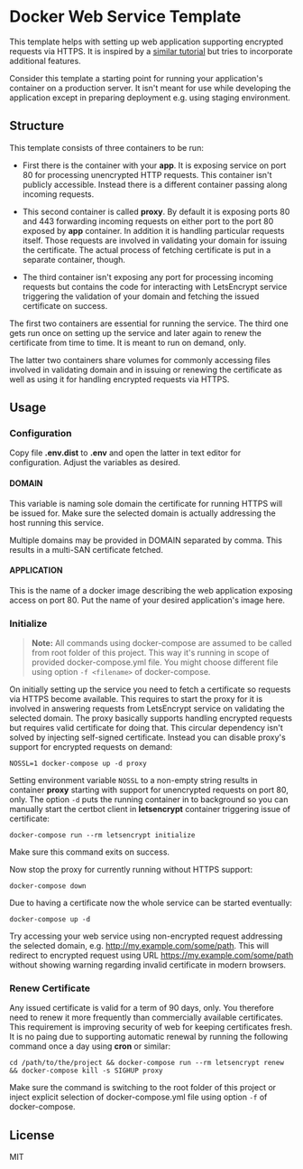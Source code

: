# Docker Web Service Template

This template helps with setting up web application supporting encrypted requests via HTTPS. It is inspired by a [similar tutorial](https://devsidestory.com/lets-encrypt-with-docker/) but tries to incorporate additional features.

Consider this template a starting point for running your application's container on a production server. It isn't meant for use while developing the application except in preparing deployment e.g. using staging environment.

## Structure

This template consists of three containers to be run:

* First there is the container with your **app**. It is exposing service on port 80 for processing unencrypted HTTP requests. This container isn't publicly accessible. Instead there is a different container passing along incoming requests.

* This second container is called **proxy**. By default it is exposing ports 80 and 443 forwarding incoming requests on either port to the port 80 exposed by **app** container. In addition it is handling particular requests itself. Those requests are involved in validating your domain for issuing the certificate. The actual process of fetching certificate is put in a separate container, though.

* The third container isn't exposing any port for processing incoming requests but contains the code for interacting with LetsEncrypt service triggering the validation of your domain and fetching the issued certificate on success.

The first two containers are essential for running the service. The third one gets run once on setting up the service and later again to renew the certificate from time to time. It is meant to run on demand, only. 

The latter two containers share volumes for commonly accessing files involved in validating domain and in issuing or renewing the certificate as well as using it for handling encrypted requests via HTTPS.

## Usage

### Configuration

Copy file **.env.dist** to **.env** and open the latter in text editor for configuration. Adjust the variables as desired.

#### DOMAIN

This variable is naming sole domain the certificate for running HTTPS will be issued for. Make sure the selected domain is actually addressing the host running this service.

Multiple domains may be provided in DOMAIN separated by comma. This results in a multi-SAN certificate fetched.

#### APPLICATION

This is the name of a docker image describing the web application exposing access on port 80. Put the name of your desired application's image here.

### Initialize

> **Note:** All commands using docker-compose are assumed to be called from root folder of this project. This way it's running in scope of provided docker-compose.yml file. You might choose different file using option `-f <filename>` of docker-compose.

On initially setting up the service you need to fetch a certificate so requests via HTTPS become available. This requires to start the proxy for it is involved in answering requests from LetsEncrypt service on validating the selected domain. The proxy basically supports handling encrypted requests but requires valid certificate for doing that. This circular dependency isn't solved by injecting self-signed certificate. Instead you can disable proxy's support for encrypted requests on demand:

```
NOSSL=1 docker-compose up -d proxy
```

Setting environment variable `NOSSL` to a non-empty string results in container **proxy** starting with support for unencrypted requests on port 80, only. The option `-d` puts the running container in to background so you can manually start the certbot client in **letsencrypt** container triggering issue of certificate:

```
docker-compose run --rm letsencrypt initialize
```

Make sure this command exits on success.

Now stop the proxy for currently running without HTTPS support:

```
docker-compose down
```

Due to having a certificate now the whole service can be started eventually:

```
docker-compose up -d
```

Try accessing your web service using non-encrypted request addressing the selected domain, e.g. http://my.example.com/some/path. This will redirect to encrypted request using URL https://my.example.com/some/path without showing warning regarding invalid certificate in modern browsers.

### Renew Certificate

Any issued certificate is valid for a term of 90 days, only. You therefore need to renew it more frequently than commercially available certificates. This requirement is improving security of web for keeping certificates fresh. It is no paing due to supporting automatic renewal by running the following command once a day using **cron** or similar:

```
cd /path/to/the/project && docker-compose run --rm letsencrypt renew && docker-compose kill -s SIGHUP proxy
```

Make sure the command is switching to the root folder of this project or inject explicit selection of docker-compose.yml file using option `-f` of docker-compose.

## License

MIT
